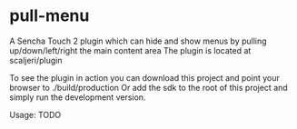 pull-menu
=========

A Sencha Touch 2 plugin which can hide and show menus by pulling up/down/left/right the main content area
The plugin is located at scaljeri/plugin

To see the plugin in action you can download this project and point your browser to ./build/production
Or add the sdk to the root of this project and simply run the development version.

Usage: TODO
